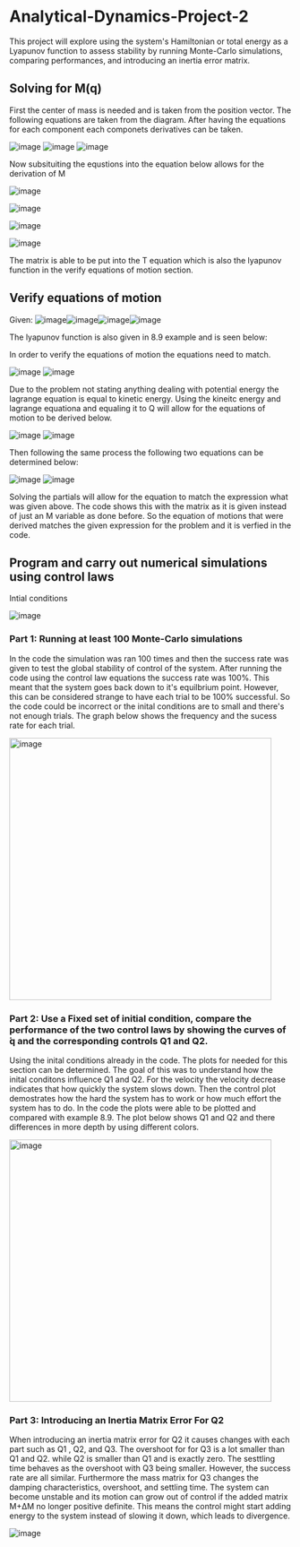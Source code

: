 # Analytical-Dynamics-Project-2
This project will explore using the system's Hamiltonian or total energy as a Lyapunov function to assess stability by running Monte-Carlo simulations, comparing performances, and introducing an inertia error matrix. 
## Solving for M(q)
First the center of mass is needed and is taken from the position vector. The following equations are taken from the diagram. After having the equations for each component each componets derivatives can be taken.

![image](https://github.com/user-attachments/assets/8c977780-3259-4900-91ea-cbae055dbe4b)
![image](https://github.com/user-attachments/assets/4dbdd5b8-2062-42ea-a882-77e9524bb366)
![image](https://github.com/user-attachments/assets/c469c53a-7b6c-42d0-8a28-5c6a94c908fe)

Now subsituiting the equstions into the equation below allows for the derivation of M


![image](https://github.com/user-attachments/assets/3fe89aff-0a40-4825-9966-e3e170a8bccb)

![image](https://github.com/user-attachments/assets/f0d43415-6604-4ad6-9563-4aaa9ef7ae49)

![image](https://github.com/user-attachments/assets/89af6bbe-c5ea-4a55-bc9c-0db2e72e1cee)

![image](https://github.com/user-attachments/assets/02ef2f9e-869f-4046-af35-e5dc76d3e6e3)

The matrix is able to be put into the T equation which is also the lyapunov function in the verify equations of motion section. 

## Verify equations of motion
Given:
![image](https://github.com/user-attachments/assets/774d7171-5116-4da5-bcb7-df8a55f2d9b6)![image](https://github.com/user-attachments/assets/6bf5b842-98bc-480b-89ab-a52b46459bff)![image](https://github.com/user-attachments/assets/f761cb58-9e5d-41de-bfb0-3445abf59de6)![image](https://github.com/user-attachments/assets/d2e088ec-b504-4b8b-8d7d-47fcd6af9efd)


The lyapunov function is also given in 8.9 example and is seen below:

In order to verify the equations of motion the equations need to match.

![image](https://github.com/user-attachments/assets/9079f9f3-f03d-45a6-953c-7bf066655d04)
![image](https://github.com/user-attachments/assets/b2a1e1f4-a152-4175-bb56-b82a43f008aa)

Due to the problem not stating anything dealing with potential energy the lagrange equation is equal to kinetic energy. Using the kineitc energy and lagrange equationa and equaling it to Q will allow for the equations of motion to be derived below. 

![image](https://github.com/user-attachments/assets/1cdf5e3f-253c-4e38-894c-b15b6af94c74)
![image](https://github.com/user-attachments/assets/f69bde7c-fada-4bfb-824e-b277521532c0)

Then following the same process the following two equations can be determined below:

![image](https://github.com/user-attachments/assets/4743ca4f-dc4f-4bd5-89a5-4573150b2ce9)
![image](https://github.com/user-attachments/assets/a3bcf829-059b-4090-8121-54dfad917dec)


Solving the partials will allow for the equation to match the expression what was given above. The code shows this with the matrix as it is given instead of just an M variable as done before. So the equation of motions that were derived matches the given expression for the problem and it is verfied in the code.  

## Program and carry out numerical simulations using control laws
Intial conditions

![image](https://github.com/user-attachments/assets/c3eea7e9-b520-4dc5-9649-95dcd4671679)

### Part 1: Running at least 100 Monte-Carlo simulations
In the code the simulation was ran 100 times and then the success rate was given to test the global stability of control of the system. After running the code using the control law equations the success rate was 100%. This meant that the system goes back down to it's equilbrium point. However, this can be considered strange to have each trial to be 100% successful. So the code could be incorrect or the inital conditions are to small and there's not enough trials. The graph below shows the frequency and the sucess rate for each trial. 

<img width="468" alt="image" src="https://github.com/user-attachments/assets/bc0be9db-b838-4c8d-9c32-0d9d06594c89" />


### Part 2: Use a Fixed set of initial condition, compare the performance of the two control laws by showing the curves of  ̇q and the corresponding controls Q1 and Q2.
Using the inital conditions already in the code. The plots for needed for this section can be determined. The goal of this was to understand how the inital conditons influence Q1 and Q2. For the velocity the velocity decrease indicates that how quickly the system slows down. Then the control plot demostrates how the hard the system has to work or how much effort the system has to do. In the code the plots were able to be plotted and compared with example 8.9. The plot below shows Q1 and Q2 and there differences in more depth by using different colors. 

<img width="468" alt="image" src="https://github.com/user-attachments/assets/d19adb38-fb92-4d4d-8cf5-591bbbda01d1" />

### Part 3: Introducing an Inertia Matrix Error For Q2

When introducing an inertia matrix error for Q2 it causes changes with each part such as Q1 , Q2, and Q3. The overshoot for for Q3 is a lot smaller than Q1 and Q2. while Q2 is smaller than Q1 and is exactly zero. The sesttling time behaves as the overshoot with Q3 being smaller. However, the success rate are all similar. Furthermore the mass matrix for Q3 changes the damping characteristics, overshoot, and settling time. 
The system can become unstable and its motion can grow out of control if the added matrix M+ΔM no longer positive definite. This means the control might start adding energy to the system instead of slowing it down, which leads to divergence.

![image](https://github.com/user-attachments/assets/f8ea0f9f-534d-40bf-8ee0-f0ef6c4a4496)




